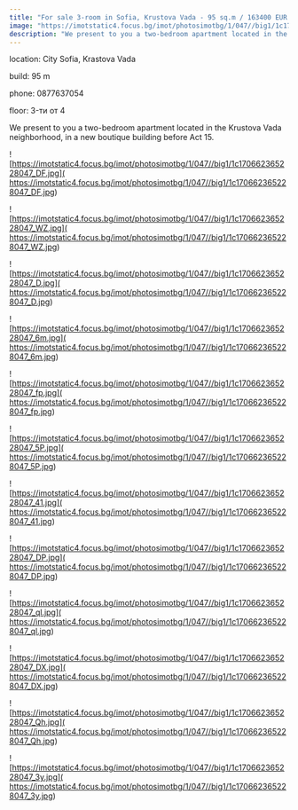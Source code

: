 ```yaml
---
title: "For sale 3-room in Sofia, Krustova Vada - 95 sq.m / 163400 EUR :: imot.bg Ad"
image: "https://imotstatic4.focus.bg/imot/photosimotbg/1/047//big1/1c170662365228047_Fl.jpg"
description: "We present to you a two-bedroom apartment located in the Krustova Vada neighborhood, in a new boutique building before Act 15."
---
```


location: City Sofia, Krastova Vada

build: 95 m

phone: 0877637054

floor: 3-ти от 4

We present to you a two-bedroom apartment located in the Krustova Vada neighborhood, in a new boutique building before Act 15.


![https://imotstatic4.focus.bg/imot/photosimotbg/1/047//big1/1c170662365228047_DF.jpg]( https://imotstatic4.focus.bg/imot/photosimotbg/1/047//big1/1c170662365228047_DF.jpg)


![https://imotstatic4.focus.bg/imot/photosimotbg/1/047//big1/1c170662365228047_WZ.jpg]( https://imotstatic4.focus.bg/imot/photosimotbg/1/047//big1/1c170662365228047_WZ.jpg)


![https://imotstatic4.focus.bg/imot/photosimotbg/1/047//big1/1c170662365228047_D.jpg]( https://imotstatic4.focus.bg/imot/photosimotbg/1/047//big1/1c170662365228047_D.jpg)


![https://imotstatic4.focus.bg/imot/photosimotbg/1/047//big1/1c170662365228047_6m.jpg]( https://imotstatic4.focus.bg/imot/photosimotbg/1/047//big1/1c170662365228047_6m.jpg)


![https://imotstatic4.focus.bg/imot/photosimotbg/1/047//big1/1c170662365228047_fp.jpg]( https://imotstatic4.focus.bg/imot/photosimotbg/1/047//big1/1c170662365228047_fp.jpg)


![https://imotstatic4.focus.bg/imot/photosimotbg/1/047//big1/1c170662365228047_5P.jpg]( https://imotstatic4.focus.bg/imot/photosimotbg/1/047//big1/1c170662365228047_5P.jpg)


![https://imotstatic4.focus.bg/imot/photosimotbg/1/047//big1/1c170662365228047_41.jpg]( https://imotstatic4.focus.bg/imot/photosimotbg/1/047//big1/1c170662365228047_41.jpg)


![https://imotstatic4.focus.bg/imot/photosimotbg/1/047//big1/1c170662365228047_DP.jpg]( https://imotstatic4.focus.bg/imot/photosimotbg/1/047//big1/1c170662365228047_DP.jpg)


![https://imotstatic4.focus.bg/imot/photosimotbg/1/047//big1/1c170662365228047_ql.jpg]( https://imotstatic4.focus.bg/imot/photosimotbg/1/047//big1/1c170662365228047_ql.jpg)


![https://imotstatic4.focus.bg/imot/photosimotbg/1/047//big1/1c170662365228047_DX.jpg]( https://imotstatic4.focus.bg/imot/photosimotbg/1/047//big1/1c170662365228047_DX.jpg)


![https://imotstatic4.focus.bg/imot/photosimotbg/1/047//big1/1c170662365228047_Qh.jpg]( https://imotstatic4.focus.bg/imot/photosimotbg/1/047//big1/1c170662365228047_Qh.jpg)


![https://imotstatic4.focus.bg/imot/photosimotbg/1/047//big1/1c170662365228047_3y.jpg]( https://imotstatic4.focus.bg/imot/photosimotbg/1/047//big1/1c170662365228047_3y.jpg)


